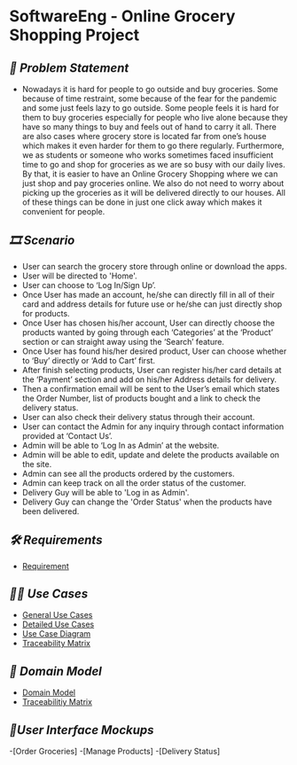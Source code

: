 # SoftwareEng - Online Grocery Shopping Project

## _📩 Problem Statement_ 

- Nowadays it is hard for people to go outside and buy groceries. Some because of time restraint, some because of the fear for the pandemic and some just feels lazy to go outside. Some people feels it is hard for them to buy groceries especially for people who live alone because they have so many things to buy and feels out of hand to carry it all. There are also cases where grocery store is located far from one’s house which makes it even harder for them to go there regularly. Furthermore, we as students or someone who works sometimes faced insufficient time to go and shop for groceries as we are so busy with our daily lives. By that, it is easier to have an Online Grocery Shopping where we can just shop and pay groceries online. We also do not need to worry about picking up the groceries as it will be delivered directly to our houses. All of these things can be done in just one click away which makes it convenient for people. 

## _🎞 Scenario_

- User can search the grocery store through online or download the apps. 
- User will be directed to 'Home'.
- User can choose to ‘Log In/Sign Up’.
- Once User has made an account, he/she can directly fill in all of their card and address details for future use or he/she can just directly shop for products.
- Once User has chosen his/her account, User can directly choose the products wanted by going through each ‘Categories’ at the ‘Product’ section or can straight away using the ‘Search’ feature. 
- Once User has found his/her desired product, User can choose whether to ‘Buy’ directly or ‘Add to Cart’ first.
- After finish selecting products, User can register his/her card details at the ‘Payment’ section and add on his/her Address details for delivery.  
- Then a confirmation email will be sent to the User’s email which states the Order Number, list of products bought and a link to check the delivery status. 
- User can also check their delivery status through their account.
- User can contact the Admin for any inquiry through contact information provided at ‘Contact Us’. 
- Admin will be able to ‘Log In as Admin’ at the website. 
- Admin will be able to edit, update and delete the products available on the site. 
- Admin can see all the products ordered by the customers.
- Admin can keep track on all the order status of the customer. 
- Delivery Guy will be able to 'Log in as Admin'.
- Delivery Guy can change the 'Order Status' when the products have been delivered. 

## _🛠 Requirements_
- [Requirement](Requirement.md)

## _👩‍💻 Use Cases_ 
- [General Use Cases](https://github.com/sy4ffa/SoftwareEng/blob/main/Use%20Cases/GeneralUseCases.md)
- [Detailed Use Cases](https://github.com/sy4ffa/SoftwareEng/blob/main/Use%20Cases/DetailedUseCases.md)
- [Use Case Diagram](https://github.com/sy4ffa/SoftwareEng/blob/main/Use%20Cases/UseCaseDiagram.md)
- [Traceability Matrix](https://github.com/sy4ffa/SoftwareEng/blob/main/Use%20Cases/TraceabilityMatrix.md)

## _🔑 Domain Model_
- [Domain Model ](https://github.com/sy4ffa/SoftwareEng/tree/main/Domain%20Model)
- [Traceabilitiy Matrix](https://github.com/sy4ffa/SoftwareEng/blob/main/Domain%20Model/TraceabilityMatrix.md)

## _🍿User Interface Mockups_
-[Order Groceries]
-[Manage Products]
-[Delivery Status]
